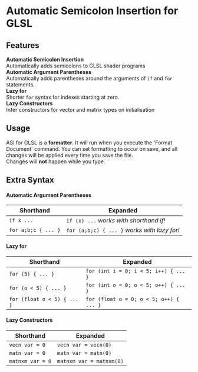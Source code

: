 # Automatic Semicolon Insertion for GLSL

## Features

**Automatic Semicolon Insertion**    
Automatically adds semicolons to GLSL shader programs   
**Automatic Argument Parentheses**   
Automatically adds parentheses around the arguments of `if` and `for` statements.   
**Lazy for**   
Shorter `for` syntax for indexes starting at zero.  
**Lazy Constructors**  
Infer constructors for vector and matrix types on initialisation  


## Usage

ASI for GLSL is a **formatter**. It will run when you execute the 'Format Document' command. You can set formatting to occur on save, and all changes will be applied every time you save the file.   
Changes will **not** happen while you type.


## Extra Syntax

#### **Automatic Argument Parentheses**  
|Shorthand|Expanded|
|-|-|
|`if x ...`|`if (x) ...`  *works with shorthand if!*|  
|`for a;b;c { ... }`|`for (a;b;c) { ... }`  *works with lazy for!*|

#### **Lazy for**
|Shorthand|Expanded|
|-|-|
|`for (5) { ... }`|`for (int i = 0; i < 5; i++) { ... }`|  
|`for (o < 5) { ... }`|`for (int o = 0; o < 5; o++) { ... }` |
|`for (float o < 5) { ... }`|`for (float o = 0; o < 5; o++) { ... }`|

#### **Lazy Constructors**  
|Shorthand|Expanded|
|-|-|
|`vecn var = 0`|`vecn var = vecn(0)`|
|`matn var = 0`|`matn var = matn(0)`|
|`matnxm var = 0`|`matnxm var = matnxm(0)`|